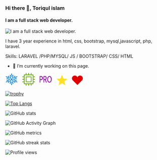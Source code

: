 ### Hi there 👋, Toriqul islam
#### I am a full stack web developer.
![I am a full stack web developer.](https://scontent.fdac99-1.fna.fbcdn.net/v/t39.30808-6/254998101_193266136305180_3473918664358665436_n.jpg?_nc_cat=101&ccb=1-7&_nc_sid=09cbfe&_nc_ohc=fVUVg7Owr1AAX8mhSAf&tn=MmtSkMEX7O-VGMNU&_nc_ht=scontent.fdac99-1.fna&oh=00_AT-sAusU1ySD9WJXf9ASca6JtghC--h-I8eM8FC4w2PdBw&oe=633040FA)

 I have 3 year experience in html, css, bootstrap, mysql,javascript, php, laravel.

Skills: LARAVEL  /PHP/MYSQL/ JS / BOOTSTRAP/ CSS/ HTML

- 🔭 I’m currently working on this page. 




<a href='https://archiveprogram.github.com/'><img src='https://raw.githubusercontent.com/acervenky/animated-github-badges/master/assets/acbadge.gif' width='40' height='40'></a> <a href='https://docs.github.com/en/developers'><img src='https://raw.githubusercontent.com/acervenky/animated-github-badges/master/assets/devbadge.gif' width='40' height='40'></a> <a href='https://github.com/pricing'><img src='https://raw.githubusercontent.com/acervenky/animated-github-badges/master/assets/pro.gif' width='40' height='40'></a> <a href='https://stars.github.com/'><img src='https://raw.githubusercontent.com/acervenky/animated-github-badges/master/assets/starbadge.gif' width='35' height='35'></a> <a href='https://docs.github.com/en/github/supporting-the-open-source-community-with-github-sponsors'><img src='https://raw.githubusercontent.com/acervenky/animated-github-badges/master/assets/sponsorbadge.gif' width='35' height='35'></a> 

[![trophy](https://github-profile-trophy.vercel.app/?username=Toriqulislam1)](https://github.com/ryo-ma/github-profile-trophy)

[![Top Langs](https://github-readme-stats.vercel.app/api/top-langs/?username=Toriqulislam1)](https://github.com/anuraghazra/github-readme-stats)

![GitHub stats](https://github-readme-stats.vercel.app/api?username=Toriqulislam1&show_icons=true&count_private=true)  

![GitHub Activity Graph](https://activity-graph.herokuapp.com/graph?username=Toriqulislam1)  

![GitHub metrics](https://metrics.lecoq.io/Toriqulislam1)  

![GitHub streak stats](https://github-readme-streak-stats.herokuapp.com/?user=Toriqulislam1)  

![Profile views](https://gpvc.arturio.dev/Toriqulislam1)  
